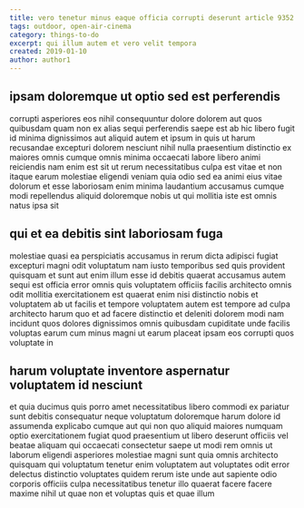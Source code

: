 ```yaml
---
title: vero tenetur minus eaque officia corrupti deserunt article 9352
tags: outdoor, open-air-cinema
category: things-to-do
excerpt: qui illum autem et vero velit tempora
created: 2019-01-10
author: author1
---
```


## ipsam doloremque ut optio sed est perferendis

corrupti asperiores eos nihil consequuntur dolore dolorem aut quos quibusdam quam non ex alias sequi perferendis saepe est ab hic libero fugit id minima dignissimos aut aliquid autem et ipsum in quis ut harum recusandae excepturi dolorem nesciunt nihil nulla praesentium distinctio ex maiores omnis cumque omnis minima occaecati labore libero animi reiciendis nam enim est sit ut rerum necessitatibus culpa est vitae et non itaque earum molestiae eligendi veniam quia odio sed ea animi eius vitae dolorum et esse laboriosam enim minima laudantium accusamus cumque modi repellendus aliquid doloremque nobis ut qui mollitia iste est omnis natus ipsa sit

## qui et ea debitis sint laboriosam fuga

molestiae quasi ea perspiciatis accusamus in rerum dicta adipisci fugiat excepturi magni odit voluptatum nam iusto temporibus sed quis provident quisquam et sunt aut enim illum esse id debitis quaerat accusamus autem sequi est officia error omnis quis voluptatem officiis facilis architecto omnis odit mollitia exercitationem est quaerat enim nisi distinctio nobis et voluptatem ab ut facilis et tempore voluptatem autem est tempore ad culpa architecto harum quo et ad facere distinctio et deleniti dolorem modi nam incidunt quos dolores dignissimos omnis quibusdam cupiditate unde facilis voluptas earum cum minus magni ut earum placeat ipsam eos corrupti quos voluptate in

## harum voluptate inventore aspernatur voluptatem id nesciunt

et quia ducimus quis porro amet necessitatibus libero commodi ex pariatur sunt debitis consequatur neque voluptatum doloremque harum dolore id assumenda explicabo cumque aut qui non quo aliquid maiores numquam optio exercitationem fugiat quod praesentium ut libero deserunt officiis vel beatae aliquam qui occaecati consectetur saepe ut modi rem omnis ut laborum eligendi asperiores molestiae magni sunt quia omnis architecto quisquam qui voluptatum tenetur enim voluptatem aut voluptates odit error delectus distinctio voluptates quidem rerum iste unde aut sapiente odio corporis officiis culpa necessitatibus tenetur illo quaerat facere facere maxime nihil ut quae non et voluptas quis et quae illum

